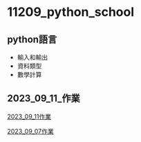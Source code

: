 # 11209_python_school
## python語言
- 輸入和輸出
- 資料類型
- 數學計算

## 2023_09_11_作業

[2023_09_11作業](./2023_09_11作業/)

[2023_09_07作業](https://github.com/isabel112233/20230907lesson1)
